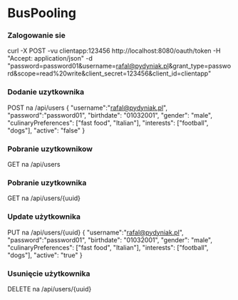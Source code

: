 # BusPooling

### Zalogowanie sie
curl -X POST -vu clientapp:123456 http://localhost:8080/oauth/token -H "Accept: application/json" -d "password=password01&username=rafal@pydyniak.pl&grant_type=password&scope=read%20write&client_secret=123456&client_id=clientapp"

### Dodanie uzytkownika
POST na /api/users
{
    "username":"rafal@pydyniak.pl",
    "password":"password01",
    "birthdate": "01032001",
    "gender": "male",
	"culinaryPreferences": ["fast food", "Italian"],
	"interests": ["football", "dogs"],
	"active": "false"
}

### Pobranie uzytkownikow
GET na /api/users

### Pobranie uzytkownika
GET na /api/users/{uuid}

### Update użytkownika
PUT na /api/users/{uuid}
{
    "username":"rafal@pydyniak.pl",
    "password":"password01",
    "birthdate": "01032001",
    "gender": "male",
	"culinaryPreferences": ["fast food", "Italian"],
	"interests": ["football", "dogs"],
	"active": "true"
}

### Usunięcie użytkownika
DELETE na /api/users/{uuid}
